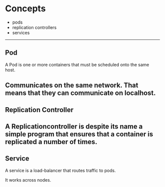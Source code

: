 # Concepts

- pods
- replication controllers
- services
---
## Pod

A Pod is one or more containers that must be scheduled onto the same host.

Communicates on the same network. That means that they can communicate on localhost.
---
## Replication Controller  

A Replicationcontroller is despite its name a simple program that ensures that a container is replicated a number of times.
---
## Service

A service is a load-balancer that routes traffic to pods.

It works across nodes.
